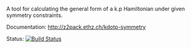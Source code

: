 A tool for calculating the general form of a k.p Hamiltonian under given symmetry constraints.

Documentation: http://z2pack.ethz.ch/kdotp-symmetry

Status: [![Build Status](https://travis-ci.org/greschd/kdotp-symmetry.svg?branch=master)](https://travis-ci.org/greschd/kdotp-symmetry)
